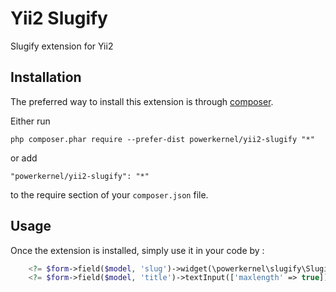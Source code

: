 Yii2 Slugify
============
Slugify extension for Yii2

Installation
------------

The preferred way to install this extension is through [composer](http://getcomposer.org/download/).

Either run

```
php composer.phar require --prefer-dist powerkernel/yii2-slugify "*"
```

or add

```
"powerkernel/yii2-slugify": "*"
```

to the require section of your `composer.json` file.


Usage
-----

Once the extension is installed, simply use it in your code by  :

```php
    <?= $form->field($model, 'slug')->widget(\powerkernel\slugify\Slugify::class,['source'=>'#blog-title']) ?>
    <?= $form->field($model, 'title')->textInput(['maxlength' => true]) ?>
```
